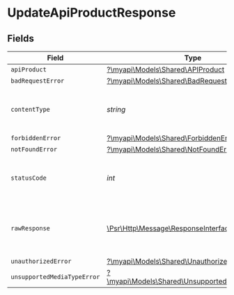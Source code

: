 # UpdateApiProductResponse


## Fields

| Field                                                                                                        | Type                                                                                                         | Required                                                                                                     | Description                                                                                                  |
| ------------------------------------------------------------------------------------------------------------ | ------------------------------------------------------------------------------------------------------------ | ------------------------------------------------------------------------------------------------------------ | ------------------------------------------------------------------------------------------------------------ |
| `apiProduct`                                                                                                 | [?\myapi\Models\Shared\APIProduct](../../models/shared/APIProduct.md)                                        | :heavy_minus_sign:                                                                                           | API product                                                                                                  |
| `badRequestError`                                                                                            | [?\myapi\Models\Shared\BadRequestError](../../models/shared/BadRequestError.md)                              | :heavy_minus_sign:                                                                                           | Bad Request                                                                                                  |
| `contentType`                                                                                                | *string*                                                                                                     | :heavy_check_mark:                                                                                           | HTTP response content type for this operation                                                                |
| `forbiddenError`                                                                                             | [?\myapi\Models\Shared\ForbiddenError](../../models/shared/ForbiddenError.md)                                | :heavy_minus_sign:                                                                                           | Forbidden                                                                                                    |
| `notFoundError`                                                                                              | [?\myapi\Models\Shared\NotFoundError](../../models/shared/NotFoundError.md)                                  | :heavy_minus_sign:                                                                                           | Not Found                                                                                                    |
| `statusCode`                                                                                                 | *int*                                                                                                        | :heavy_check_mark:                                                                                           | HTTP response status code for this operation                                                                 |
| `rawResponse`                                                                                                | [\Psr\Http\Message\ResponseInterface](https://www.php-fig.org/psr/psr-7/#33-psrhttpmessageresponseinterface) | :heavy_minus_sign:                                                                                           | Raw HTTP response; suitable for custom response parsing                                                      |
| `unauthorizedError`                                                                                          | [?\myapi\Models\Shared\UnauthorizedError](../../models/shared/UnauthorizedError.md)                          | :heavy_minus_sign:                                                                                           | Unauthorized                                                                                                 |
| `unsupportedMediaTypeError`                                                                                  | [?\myapi\Models\Shared\UnsupportedMediaTypeError](../../models/shared/UnsupportedMediaTypeError.md)          | :heavy_minus_sign:                                                                                           | Unsupported Media Type                                                                                       |